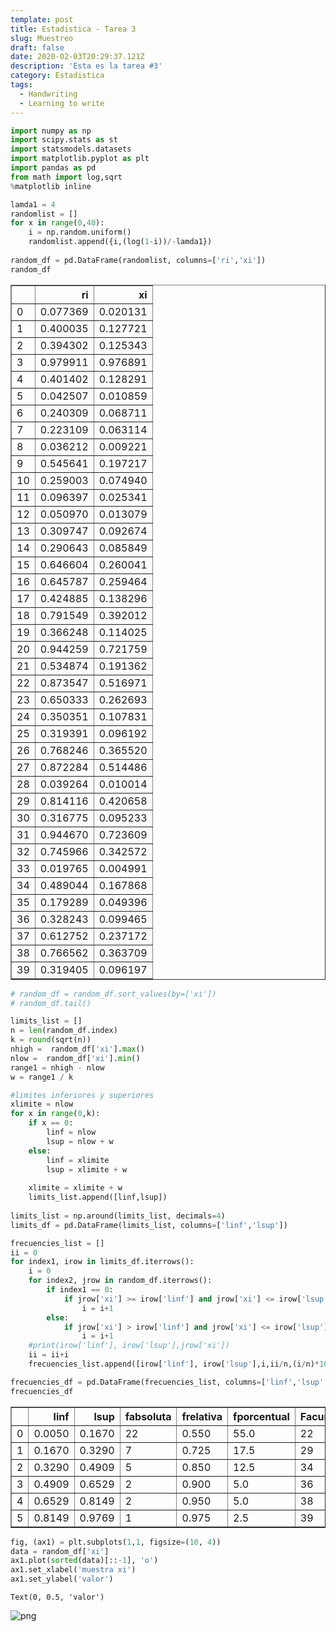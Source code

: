 ```yaml
---
template: post
title: Estadistica - Tarea 3
slug: Muestreo
draft: false
date: 2020-02-03T20:29:37.121Z
description: 'Esta es la tarea #3'
category: Estadistica
tags:
  - Handwriting
  - Learning to write
---
```

```python
import numpy as np
import scipy.stats as st
import statsmodels.datasets
import matplotlib.pyplot as plt
import pandas as pd
from math import log,sqrt
%matplotlib inline

lamda1 = 4
randomlist = []
for x in range(0,40):
    i = np.random.uniform()
    randomlist.append({i,(log(1-i))/-lamda1})
        
random_df = pd.DataFrame(randomlist, columns=['ri','xi']) 
random_df
```




<div>
<style scoped>
    .dataframe tbody tr th:only-of-type {
        vertical-align: middle;
    }

    .dataframe tbody tr th {
        vertical-align: top;
    }

    .dataframe thead th {
        text-align: right;
    }
</style>
<table border="1" class="dataframe">
  <thead>
    <tr style="text-align: right;">
      <th></th>
      <th>ri</th>
      <th>xi</th>
    </tr>
  </thead>
  <tbody>
    <tr>
      <td>0</td>
      <td>0.077369</td>
      <td>0.020131</td>
    </tr>
    <tr>
      <td>1</td>
      <td>0.400035</td>
      <td>0.127721</td>
    </tr>
    <tr>
      <td>2</td>
      <td>0.394302</td>
      <td>0.125343</td>
    </tr>
    <tr>
      <td>3</td>
      <td>0.979911</td>
      <td>0.976891</td>
    </tr>
    <tr>
      <td>4</td>
      <td>0.401402</td>
      <td>0.128291</td>
    </tr>
    <tr>
      <td>5</td>
      <td>0.042507</td>
      <td>0.010859</td>
    </tr>
    <tr>
      <td>6</td>
      <td>0.240309</td>
      <td>0.068711</td>
    </tr>
    <tr>
      <td>7</td>
      <td>0.223109</td>
      <td>0.063114</td>
    </tr>
    <tr>
      <td>8</td>
      <td>0.036212</td>
      <td>0.009221</td>
    </tr>
    <tr>
      <td>9</td>
      <td>0.545641</td>
      <td>0.197217</td>
    </tr>
    <tr>
      <td>10</td>
      <td>0.259003</td>
      <td>0.074940</td>
    </tr>
    <tr>
      <td>11</td>
      <td>0.096397</td>
      <td>0.025341</td>
    </tr>
    <tr>
      <td>12</td>
      <td>0.050970</td>
      <td>0.013079</td>
    </tr>
    <tr>
      <td>13</td>
      <td>0.309747</td>
      <td>0.092674</td>
    </tr>
    <tr>
      <td>14</td>
      <td>0.290643</td>
      <td>0.085849</td>
    </tr>
    <tr>
      <td>15</td>
      <td>0.646604</td>
      <td>0.260041</td>
    </tr>
    <tr>
      <td>16</td>
      <td>0.645787</td>
      <td>0.259464</td>
    </tr>
    <tr>
      <td>17</td>
      <td>0.424885</td>
      <td>0.138296</td>
    </tr>
    <tr>
      <td>18</td>
      <td>0.791549</td>
      <td>0.392012</td>
    </tr>
    <tr>
      <td>19</td>
      <td>0.366248</td>
      <td>0.114025</td>
    </tr>
    <tr>
      <td>20</td>
      <td>0.944259</td>
      <td>0.721759</td>
    </tr>
    <tr>
      <td>21</td>
      <td>0.534874</td>
      <td>0.191362</td>
    </tr>
    <tr>
      <td>22</td>
      <td>0.873547</td>
      <td>0.516971</td>
    </tr>
    <tr>
      <td>23</td>
      <td>0.650333</td>
      <td>0.262693</td>
    </tr>
    <tr>
      <td>24</td>
      <td>0.350351</td>
      <td>0.107831</td>
    </tr>
    <tr>
      <td>25</td>
      <td>0.319391</td>
      <td>0.096192</td>
    </tr>
    <tr>
      <td>26</td>
      <td>0.768246</td>
      <td>0.365520</td>
    </tr>
    <tr>
      <td>27</td>
      <td>0.872284</td>
      <td>0.514486</td>
    </tr>
    <tr>
      <td>28</td>
      <td>0.039264</td>
      <td>0.010014</td>
    </tr>
    <tr>
      <td>29</td>
      <td>0.814116</td>
      <td>0.420658</td>
    </tr>
    <tr>
      <td>30</td>
      <td>0.316775</td>
      <td>0.095233</td>
    </tr>
    <tr>
      <td>31</td>
      <td>0.944670</td>
      <td>0.723609</td>
    </tr>
    <tr>
      <td>32</td>
      <td>0.745966</td>
      <td>0.342572</td>
    </tr>
    <tr>
      <td>33</td>
      <td>0.019765</td>
      <td>0.004991</td>
    </tr>
    <tr>
      <td>34</td>
      <td>0.489044</td>
      <td>0.167868</td>
    </tr>
    <tr>
      <td>35</td>
      <td>0.179289</td>
      <td>0.049396</td>
    </tr>
    <tr>
      <td>36</td>
      <td>0.328243</td>
      <td>0.099465</td>
    </tr>
    <tr>
      <td>37</td>
      <td>0.612752</td>
      <td>0.237172</td>
    </tr>
    <tr>
      <td>38</td>
      <td>0.766562</td>
      <td>0.363709</td>
    </tr>
    <tr>
      <td>39</td>
      <td>0.319405</td>
      <td>0.096197</td>
    </tr>
  </tbody>
</table>
</div>




```python
# random_df = random_df.sort_values(by=['xi'])
# random_df.tail()
```


```python
limits_list = []
n = len(random_df.index)
k = round(sqrt(n))
nhigh =  random_df['xi'].max()
nlow =  random_df['xi'].min()
range1 = nhigh - nlow
w = range1 / k

#limites inferiores y superiores
xlimite = nlow
for x in range(0,k):
    if x == 0:
        linf = nlow
        lsup = nlow + w
    else:
        linf = xlimite
        lsup = xlimite + w
    
    xlimite = xlimite + w
    limits_list.append([linf,lsup])
    
limits_list = np.around(limits_list, decimals=4)
limits_df = pd.DataFrame(limits_list, columns=['linf','lsup']) 
```


```python
frecuencies_list = []
ii = 0
for index1, irow in limits_df.iterrows():
    i = 0
    for index2, jrow in random_df.iterrows():
        if index1 == 0:
            if jrow['xi'] >= irow['linf'] and jrow['xi'] <= irow['lsup'] :
                i = i+1
        else:
            if jrow['xi'] > irow['linf'] and jrow['xi'] <= irow['lsup'] :
                i = i+1      
    #print(irow['linf'], irow['lsup'],jrow['xi'])
    ii = ii+i
    frecuencies_list.append([irow['linf'], irow['lsup'],i,ii/n,(i/n)*100,ii,(ii/n)*100])

frecuencies_df = pd.DataFrame(frecuencies_list, columns=['linf','lsup','fabsoluta','frelativa','fporcentual','Facumulada','Facmporcentual'])
frecuencies_df
```




<div>
<style scoped>
    .dataframe tbody tr th:only-of-type {
        vertical-align: middle;
    }

    .dataframe tbody tr th {
        vertical-align: top;
    }

    .dataframe thead th {
        text-align: right;
    }
</style>
<table border="1" class="dataframe">
  <thead>
    <tr style="text-align: right;">
      <th></th>
      <th>linf</th>
      <th>lsup</th>
      <th>fabsoluta</th>
      <th>frelativa</th>
      <th>fporcentual</th>
      <th>Facumulada</th>
      <th>Facmporcentual</th>
    </tr>
  </thead>
  <tbody>
    <tr>
      <td>0</td>
      <td>0.0050</td>
      <td>0.1670</td>
      <td>22</td>
      <td>0.550</td>
      <td>55.0</td>
      <td>22</td>
      <td>55.0</td>
    </tr>
    <tr>
      <td>1</td>
      <td>0.1670</td>
      <td>0.3290</td>
      <td>7</td>
      <td>0.725</td>
      <td>17.5</td>
      <td>29</td>
      <td>72.5</td>
    </tr>
    <tr>
      <td>2</td>
      <td>0.3290</td>
      <td>0.4909</td>
      <td>5</td>
      <td>0.850</td>
      <td>12.5</td>
      <td>34</td>
      <td>85.0</td>
    </tr>
    <tr>
      <td>3</td>
      <td>0.4909</td>
      <td>0.6529</td>
      <td>2</td>
      <td>0.900</td>
      <td>5.0</td>
      <td>36</td>
      <td>90.0</td>
    </tr>
    <tr>
      <td>4</td>
      <td>0.6529</td>
      <td>0.8149</td>
      <td>2</td>
      <td>0.950</td>
      <td>5.0</td>
      <td>38</td>
      <td>95.0</td>
    </tr>
    <tr>
      <td>5</td>
      <td>0.8149</td>
      <td>0.9769</td>
      <td>1</td>
      <td>0.975</td>
      <td>2.5</td>
      <td>39</td>
      <td>97.5</td>
    </tr>
  </tbody>
</table>
</div>




```python
fig, (ax1) = plt.subplots(1,1, figsize=(10, 4))
data = random_df['xi']
ax1.plot(sorted(data)[::-1], 'o')
ax1.set_xlabel('muestra xi')
ax1.set_ylabel('valor')
```




    Text(0, 0.5, 'valor')




![png](output_4_1.png)

